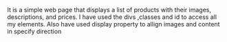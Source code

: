 
It is a simple web page that displays a list of products with their images, descriptions, and prices. I have used the divs ,classes and id to access all my elements. Also have used display property to allign images and content in specify direction